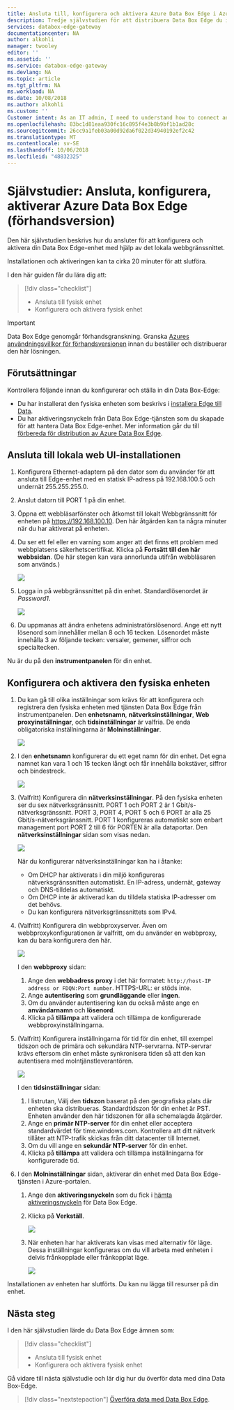 ```yaml
---
title: Ansluta till, konfigurera och aktivera Azure Data Box Edge i Azure-portalen | Microsoft Docs
description: Tredje självstudien för att distribuera Data Box Edge du instrueras att ansluta, konfigurera och aktivera den fysiska enheten.
services: databox-edge-gateway
documentationcenter: NA
author: alkohli
manager: twooley
editor: ''
ms.assetid: ''
ms.service: databox-edge-gateway
ms.devlang: NA
ms.topic: article
ms.tgt_pltfrm: NA
ms.workload: NA
ms.date: 10/08/2018
ms.author: alkohli
ms.custom: ''
Customer intent: As an IT admin, I need to understand how to connect and activate Data Box Edge so I can use it to transfer data to Azure.
ms.openlocfilehash: 83bc1d81eaa930fc16c895f4e3b8b9bf1b1ad28c
ms.sourcegitcommit: 26cc9a1feb03a00d92da6f022d34940192ef2c42
ms.translationtype: MT
ms.contentlocale: sv-SE
ms.lasthandoff: 10/06/2018
ms.locfileid: "48832325"
---
```

# <a name="tutorial-connect-set-up-activate-azure-data-box-edge-preview"></a>Självstudier: Ansluta, konfigurera, aktiverar Azure Data Box Edge (förhandsversion) 

Den här självstudien beskrivs hur du ansluter för att konfigurera och aktivera din Data Box Edge-enhet med hjälp av det lokala webbgränssnittet. 

Installationen och aktiveringen kan ta cirka 20 minuter för att slutföra. 

I den här guiden får du lära dig att:

> [!div class="checklist"]
> * Ansluta till fysisk enhet
> * Konfigurera och aktivera fysisk enhet

> [!IMPORTANT]
> Data Box Edge genomgår förhandsgranskning. Granska [Azures användningsvillkor för förhandsversionen](https://azure.microsoft.com/support/legal/preview-supplemental-terms/) innan du beställer och distribuerar den här lösningen. 


## <a name="prerequisites"></a>Förutsättningar

Kontrollera följande innan du konfigurerar och ställa in din Data Box-Edge:

* Du har installerat den fysiska enheten som beskrivs i [installera Edge till Data](data-box-edge-deploy-install.md).
* Du har aktiveringsnyckeln från Data Box Edge-tjänsten som du skapade för att hantera Data Box Edge-enhet. Mer information går du till [förbereda för distribution av Azure Data Box Edge](data-box-edge-deploy-prep.md).

## <a name="connect-to-the-local-web-ui-setup"></a>Ansluta till lokala web UI-installationen 

1. Konfigurera Ethernet-adaptern på den dator som du använder för att ansluta till Edge-enhet med en statisk IP-adress på 192.168.100.5 och undernät 255.255.255.0.
2. Anslut datorn till PORT 1 på din enhet. 
3. Öppna ett webbläsarfönster och åtkomst till lokalt Webbgränssnitt för enheten på https://192.168.100.10. Den här åtgärden kan ta några minuter när du har aktiverat på enheten. 
4. Du ser ett fel eller en varning som anger att det finns ett problem med webbplatsens säkerhetscertifikat. Klicka på **Fortsätt till den här webbsidan**. (De här stegen kan vara annorlunda utifrån webbläsaren som används.)
   
    ![](./media/data-box-edge-deploy-connect-setup-activate/image2.png)

2. Logga in på webbgränssnittet på din enhet. Standardlösenordet är *Password1*. 
   
    ![](./media/data-box-edge-deploy-connect-setup-activate/image3.png)

3. Du uppmanas att ändra enhetens administratörslösenord. Ange ett nytt lösenord som innehåller mellan 8 och 16 tecken. Lösenordet måste innehålla 3 av följande tecken: versaler, gemener, siffror och specialtecken.

Nu är du på den **instrumentpanelen** för din enhet.

## <a name="set-up-and-activate-the-physical-device"></a>Konfigurera och aktivera den fysiska enheten
 
1. Du kan gå till olika inställningar som krävs för att konfigurera och registrera den fysiska enheten med tjänsten Data Box Edge från instrumentpanelen. Den **enhetsnamn**, **nätverksinställningar**, **Web proxyinställningar**, och **tidsinställningar** är valfria. De enda obligatoriska inställningarna är **Molninställningar**.
   
    ![](./media/data-box-edge-deploy-connect-setup-activate/set-up-activate-1.png)

2. I den **enhetsnamn** konfigurerar du ett eget namn för din enhet. Det egna namnet kan vara 1 och 15 tecken långt och får innehålla bokstäver, siffror och bindestreck.

    ![](./media/data-box-edge-deploy-connect-setup-activate/set-up-activate-2.png)

3. (Valfritt) Konfigurera din **nätverksinställningar**. På den fysiska enheten ser du sex nätverksgränssnitt. PORT 1 och PORT 2 är 1 Gbit/s-nätverksgränssnitt. PORT 3, PORT 4, PORT 5 och 6 PORT är alla 25 Gbit/s-nätverksgränssnitt. PORT 1 konfigureras automatiskt som enbart management port PORT 2 till 6 för PORTEN är alla dataportar. Den **nätverksinställningar** sidan som visas nedan.
    
    ![](./media/data-box-edge-deploy-connect-setup-activate/set-up-activate-3.png)
   
    När du konfigurerar nätverksinställningar kan ha i åtanke:

    - Om DHCP har aktiverats i din miljö konfigureras nätverksgränssnitten automatiskt. En IP-adress, undernät, gateway och DNS-tilldelas automatiskt.
    - Om DHCP inte är aktiverad kan du tilldela statiska IP-adresser om det behövs.
    - Du kan konfigurera nätverksgränssnittets som IPv4.
   
4. (Valfritt) Konfigurera din webbproxyserver. Även om webbproxykonfigurationen är valfritt, om du använder en webbproxy, kan du bara konfigurera den här.
   
   ![](./media/data-box-edge-deploy-connect-setup-activate/set-up-activate-4.png)
   
   I den **webbproxy** sidan:
   
   1. Ange den **webbadress proxy** i det här formatet: `http://host-IP address or FDQN:Port number`. HTTPS-URL: er stöds inte.
   2. Ange **autentisering** som **grundläggande** eller **ingen**.
   3. Om du använder autentisering kan du också måste ange en **användarnamn** och **lösenord**.
   4. Klicka på **tillämpa** att validera och tillämpa de konfigurerade webbproxyinställningarna.

5. (Valfritt) Konfigurera inställningarna för tid för din enhet, till exempel tidszon och de primära och sekundära NTP-servrarna. NTP-servrar krävs eftersom din enhet måste synkronisera tiden så att den kan autentisera med molntjänstleverantören.
    
    ![](./media/data-box-edge-deploy-connect-setup-activate/set-up-activate-5.png)
    
    I den **tidsinställningar** sidan:
    
    1. I listrutan, Välj den **tidszon** baserat på den geografiska plats där enheten ska distribueras. Standardtidszon för din enhet är PST. Enheten använder den här tidszonen för alla schemalagda åtgärder.
    2. Ange en **primär NTP-server** för din enhet eller acceptera standardvärdet för time.windows.com. Kontrollera att ditt nätverk tillåter att NTP-trafik skickas från ditt datacenter till Internet.
    3. Om du vill ange en **sekundär NTP-server** för din enhet.
    4. Klicka på **tillämpa** att validera och tillämpa inställningarna för konfigurerade tid.

6. I den **Molninställningar** sidan, aktiverar din enhet med Data Box Edge-tjänsten i Azure-portalen.
    
    1. Ange den **aktiveringsnyckeln** som du fick i [hämta aktiveringsnyckeln](data-box-edge-deploy-prep.md#get-the-activation-key) för Data Box Edge.

    2. Klicka på **Verkställ**. 
       
         ![](./media/data-box-edge-deploy-connect-setup-activate/set-up-activate-6.png)
    
    3. När enheten har har aktiverats kan visas med alternativ för läge. Dessa inställningar konfigureras om du vill arbeta med enheten i delvis frånkopplade eller frånkopplat läge. 

        ![](./media/data-box-edge-deploy-connect-setup-activate/set-up-activate-7.png)    

Installationen av enheten har slutförts. Du kan nu lägga till resurser på din enhet.


## <a name="next-steps"></a>Nästa steg

I den här självstudien lärde du Data Box Edge ämnen som:

> [!div class="checklist"]
> * Ansluta till fysisk enhet
> * Konfigurera och aktivera fysisk enhet


Gå vidare till nästa självstudie och lär dig hur du överför data med dina Data Box-Edge.

> [!div class="nextstepaction"]
> [Överföra data med Data Box Edge](./data-box-edge-deploy-add-shares.md).